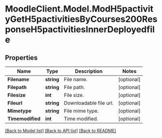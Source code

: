 # MoodleClient.Model.ModH5pactivityGetH5pactivitiesByCourses200ResponseH5pactivitiesInnerDeployedfile

## Properties

Name | Type | Description | Notes
------------ | ------------- | ------------- | -------------
**Filename** | **string** | File name. | [optional] 
**Filepath** | **string** | File path. | [optional] 
**Filesize** | **int** | File size. | [optional] 
**Fileurl** | **string** | Downloadable file url. | [optional] 
**Mimetype** | **string** | File mime type. | [optional] 
**Timemodified** | **int** | Time modified. | [optional] 

[[Back to Model list]](../README.md#documentation-for-models) [[Back to API list]](../README.md#documentation-for-api-endpoints) [[Back to README]](../README.md)

